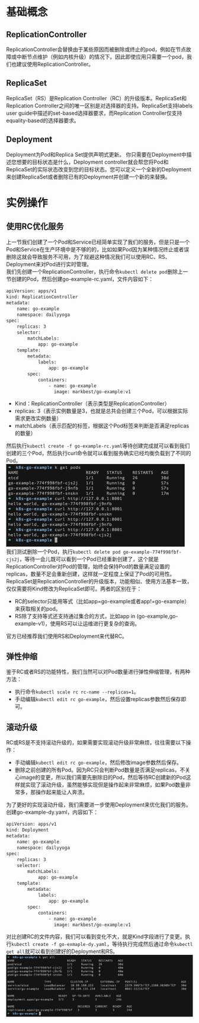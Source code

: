 # 基础概念
## ReplicationController  
ReplicationController会替换由于某些原因而被删除或终止的pod，例如在节点故障或中断节点维护（例如内核升级）的情况下。因此即使应用只需要一个pod，我们也建议使用ReplicationController。
## ReplicaSet  
ReplicaSet（RS）是Replication Controller（RC）的升级版本。ReplicaSet和Replication Controller之间的唯一区别是对选择器的支持。ReplicaSet支持labels user guide中描述的set-based选择器要求，而Replication Controller仅支持equality-based的选择器要求。
## Deployment
Deployment为Pod和Replica Set提供声明式更新。
你只需要在Deployment中描述您想要的目标状态是什么，Deployment controller就会帮您将Pod和ReplicaSet的实际状态改变到您的目标状态。您可以定义一个全新的Deployment来创建ReplicaSet或者删除已有的Deployment并创建一个新的来替换。

# 实例操作
## 使用RC优化服务
上一节我们创建了一个Pod和Service已经简单实现了我们的服务，但是只是一个Pod和Service在生产环境中是不够的的，比如如果Pod因为某种情况终止或者误删除这就会导致服务不可用，为了规避这种情况我们可以使用RC、RS、Deployment来对Pod进行实时管理。  
我们先创建一个ReplicationController，执行命令`kubectl delete pod`删除上一节创建的Pod，然后创建go-example-rc.yaml，文件内容如下：
```
apiVersion: apps/v1
kind: ReplicationController
metadata:
    name: go-example
    namespace: dailyyoga
spec:
    replicas: 3
    selector:
        matchLabels:
            app: go-example
    template:
        metadata:
            labels:
                app: go-example
        spec:
            containers:
                - name: go-example
                  image: markbest/go-example:v1
```
- Kind：ReplicationController（表示类型是ReplicationController）
- replicas: 3（表示实例数量是3，也就是总共会创建三个Pod，可以根据实际需求更改实例数量）
- matchLabels（表示匹配的标签，根据这个Pod标签来判断是否满足replicas的数量）  

然后执行`kubectl create -f go-example-rc.yaml`等待创建完成就可以看到我们创建的三个Pod，然后执行curl命令就可以看到服务确实已经均衡负载到了不同的Pod。  
![](https://github.com/markbest/k8s-study-notes/blob/main/images/go-example-rc-show.png "")  
我们测试删除一个Pod，执行`kubectl delete pod go-example-774f998fbf-cjs2j`，等待一会儿既可以看到一个Pod已经重新创建了，这个就是ReplicationController对Pod的管理，始终会保持Pod的数量满足设置的replicas，数量不足会重新创建，这样就一定程度上保证了Pod的可用性。  
ReplicaSet是ReplicationController的升级版本，功能相似、使用方法基本一致，仅仅需要将Kind修改为ReplicaSet即可。两者的区别在于：
- RC的selector只能用等式（比如app=go-example或者app!=go-example）来获取相关的pod。
- RS除了支持等式还支持通过集合的方式，比如app in (go-example,go-example-v1)，使用RS可以让运维进行更复杂的查询。  

官方已经推荐我们使用RS和Deployment来代替RC。  

## 弹性伸缩
鉴于RC或者RS的功能特性，我们当然可以对Pod数量进行弹性伸缩管理，有两种方法：
- 执行命令`kubectl scale rc rc-name --replicas=1`。
- 手动编辑`kubectl edit rc go-example`，然后设置replicas参数然后保存即可。  
## 滚动升级
RC或RS是不支持滚动升级的，如果需要实现滚动升级非常麻烦，往往需要以下操作：
- 手动编辑`kubectl edit rc go-example`，然后修改image参数然后保存。
- 删除之前创建的所有Pod。因为RC只会判断Pod数量是否满足replicas，不关心image的变更，所以我们需要先删除旧的Pod，然后等待RC创建新的Pod这样就实现了滚动升级，虽然能够实现但是操作起来非常麻烦，如果Pod数量非常多，那操作起来能让人奔溃。  

为了更好的实现滚动升级，我们需要进一步使用Deployment来优化我们的服务。创建go-example-dy.yaml，内容如下：
```
apiVersion: apps/v1
kind: Deployment
metadata:
    name: go-example
    namespace: dailyyoga
spec:
    replicas: 3
    selector:
        matchLabels:
            app: go-example
    template:
        metadata:
            labels:
                app: go-example
        spec:
            containers:
                - name: go-example
                  image: markbest/go-example:v1
```
对比创建RC的文件内容，我们可以看到变化不大，就是Kind字段进行了变更。执行`kubectl create -f go-exmaple-dy.yaml`，等待执行完成然后通过命令`kubectl get all`就可以看到创建好的Deployment和RS。
![](https://github.com/markbest/k8s-study-notes/blob/main/images/go-example-dy-show.png "")  


